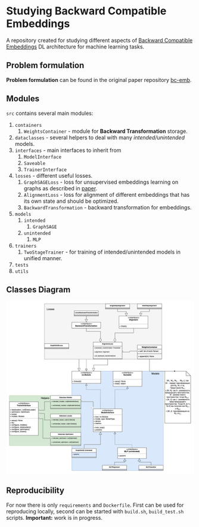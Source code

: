 # Studying Backward Compatible Embeddings
A repository created for studying different aspects of [Backward Compatible Embeddings](https://arxiv.org/abs/2206.03040)
DL architecture for machine learning tasks.
## Problem formulation
**Problem formulation** can be found in the original paper repository [bc-emb](https://github.com/snap-stanford/bc-emb).
## Modules
`src` contains several main modules:
1. `containers`
   1. `WeightsContainer` - module for **Backward Transformation** storage.
2. `dataclasses` - several helpers to deal with many _intended/unintended_ models.
3. `interfaces` - main interfaces to inherit from
   1. `ModelInterface`
   2. `Saveable`
   3. `TrainerInterface`
4. `losses` - different useful losses.
   1. `GraphSAGELoss` - loss for unsupervised embeddings learning on graphs as described in [paper](https://arxiv.org/pdf/1706.02216.pdf).
   2. `AlignmentLoss` - loss for alignment of different embeddings that has its own state and should be optimized.
   3. `BackwardTransformation` - backward transformation for embeddings.
5. `models`
   1. `intended`
      1. `GraphSAGE`
   2. `unintended`
      1. `MLP`
6. `trainers`
   1. `TwoStageTrainer` - for training of intended/unintended models in unified manner.
7. `tests`
8. `utils`
## Classes Diagram
![](./images/BackwardCompatibleEmbeddingsArchitecture.png)
## Reproducibility
For now there is only `requirements` and `Dockerfile`. First can be used for reproducing locally,
second can be started with `build.sh`, `build_test.sh` scripts.
**Important:** work is in progress.


